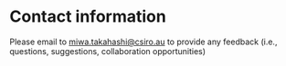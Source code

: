 # Contact information

Please email to <a href="mailto:miwa.takahashi@csiro.au">miwa.takahashi@csiro.au</a> to provide any feedback (i.e., questions, suggestions, collaboration opportunities) 

